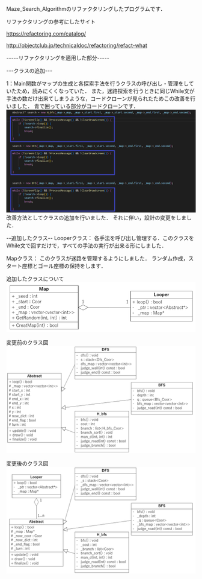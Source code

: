 Maze_Search_Algorithmのリファクタリングしたプログラムです．

リファクタリングの参考にしたサイト

https://refactoring.com/catalog/

http://objectclub.jp/technicaldoc/refactoring/refact-what


-----リファクタリングを適用した部分-----


---クラスの追加---

1：Main関数がマップの生成と各探索手法を行うクラスの呼び出し・管理をしていたため，読みにくくなっていた．
また，迷路探索を行うときに同じWhile文が手法の数だけ出来てしまうような，コードクローンが見られたためこの改善を行いました．
青で囲っている部分がコードクローンです．
![dup](./img/dup.png)
改善方法としてクラスの追加を行いました．
それに伴い，設計の変更をしました．

--追加したクラス--
Looperクラス：
各手法を呼び出し管理する．このクラスをWhile文で回すだけで，すべての手法の実行が出来る形にしました．

Mapクラス：
このクラスが迷路を管理するようにしました．
ランダム作成，スタート座標とゴール座標の保持をします．

追加したクラスについて
![追加クラス](./img/added.png)

変更前のクラス図
![クラス図](./img/class1.png)

変更後のクラス図
![クラス図2](./img/class2.png)
